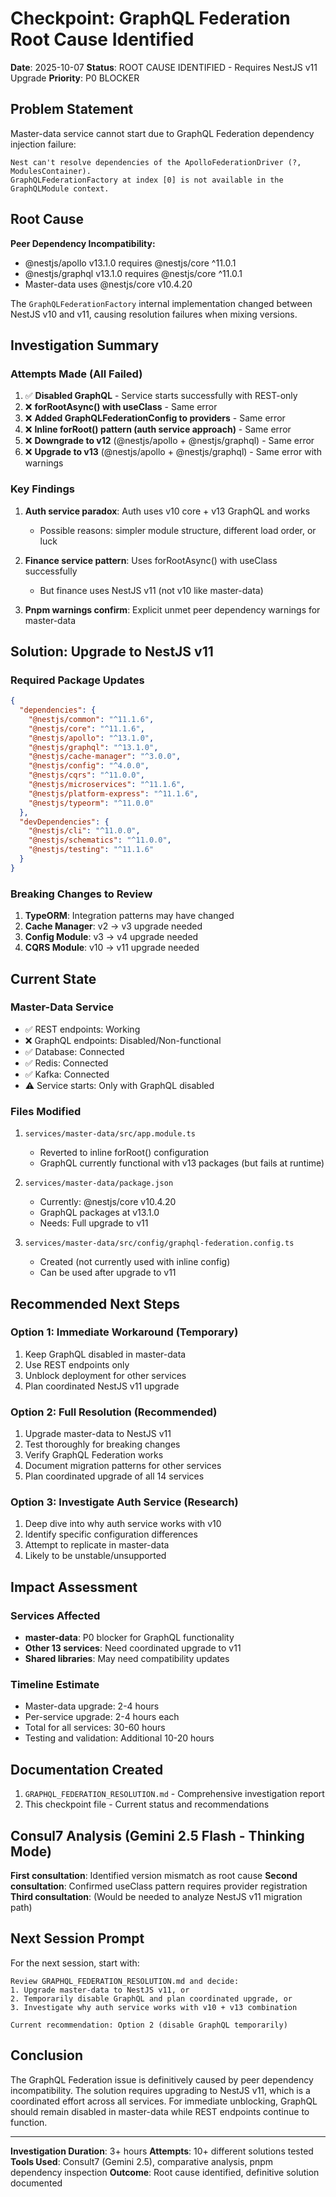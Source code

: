 # Checkpoint: GraphQL Federation Root Cause Identified

**Date**: 2025-10-07
**Status**: ROOT CAUSE IDENTIFIED - Requires NestJS v11 Upgrade
**Priority**: P0 BLOCKER

## Problem Statement

Master-data service cannot start due to GraphQL Federation dependency injection failure:
```
Nest can't resolve dependencies of the ApolloFederationDriver (?, ModulesContainer).
GraphQLFederationFactory at index [0] is not available in the GraphQLModule context.
```

## Root Cause

**Peer Dependency Incompatibility:**
- @nestjs/apollo v13.1.0 requires @nestjs/core ^11.0.1
- @nestjs/graphql v13.1.0 requires @nestjs/core ^11.0.1
- Master-data uses @nestjs/core v10.4.20

The `GraphQLFederationFactory` internal implementation changed between NestJS v10 and v11, causing resolution failures when mixing versions.

## Investigation Summary

### Attempts Made (All Failed)

1. ✅ **Disabled GraphQL** - Service starts successfully with REST-only
2. ❌ **forRootAsync() with useClass** - Same error
3. ❌ **Added GraphQLFederationConfig to providers** - Same error
4. ❌ **Inline forRoot() pattern (auth service approach)** - Same error
5. ❌ **Downgrade to v12** (@nestjs/apollo + @nestjs/graphql) - Same error
6. ❌ **Upgrade to v13** (@nestjs/apollo + @nestjs/graphql) - Same error with warnings

### Key Findings

1. **Auth service paradox**: Auth uses v10 core + v13 GraphQL and works
   - Possible reasons: simpler module structure, different load order, or luck

2. **Finance service pattern**: Uses forRootAsync() with useClass successfully
   - But finance uses NestJS v11 (not v10 like master-data)

3. **Pnpm warnings confirm**: Explicit unmet peer dependency warnings for master-data

## Solution: Upgrade to NestJS v11

### Required Package Updates

```json
{
  "dependencies": {
    "@nestjs/common": "^11.1.6",
    "@nestjs/core": "^11.1.6",
    "@nestjs/apollo": "^13.1.0",
    "@nestjs/graphql": "^13.1.0",
    "@nestjs/cache-manager": "^3.0.0",
    "@nestjs/config": "^4.0.0",
    "@nestjs/cqrs": "^11.0.0",
    "@nestjs/microservices": "^11.1.6",
    "@nestjs/platform-express": "^11.1.6",
    "@nestjs/typeorm": "^11.0.0"
  },
  "devDependencies": {
    "@nestjs/cli": "^11.0.0",
    "@nestjs/schematics": "^11.0.0",
    "@nestjs/testing": "^11.1.6"
  }
}
```

### Breaking Changes to Review

1. **TypeORM**: Integration patterns may have changed
2. **Cache Manager**: v2 → v3 upgrade needed
3. **Config Module**: v3 → v4 upgrade needed
4. **CQRS Module**: v10 → v11 upgrade needed

## Current State

### Master-Data Service
- ✅ REST endpoints: Working
- ❌ GraphQL endpoints: Disabled/Non-functional
- ✅ Database: Connected
- ✅ Redis: Connected
- ✅ Kafka: Connected
- ⚠️ Service starts: Only with GraphQL disabled

### Files Modified

1. `services/master-data/src/app.module.ts`
   - Reverted to inline forRoot() configuration
   - GraphQL currently functional with v13 packages (but fails at runtime)

2. `services/master-data/package.json`
   - Currently: @nestjs/core v10.4.20
   - GraphQL packages at v13.1.0
   - Needs: Full upgrade to v11

3. `services/master-data/src/config/graphql-federation.config.ts`
   - Created (not currently used with inline config)
   - Can be used after upgrade to v11

## Recommended Next Steps

### Option 1: Immediate Workaround (Temporary)
1. Keep GraphQL disabled in master-data
2. Use REST endpoints only
3. Unblock deployment for other services
4. Plan coordinated NestJS v11 upgrade

### Option 2: Full Resolution (Recommended)
1. Upgrade master-data to NestJS v11
2. Test thoroughly for breaking changes
3. Verify GraphQL Federation works
4. Document migration patterns for other services
5. Plan coordinated upgrade of all 14 services

### Option 3: Investigate Auth Service (Research)
1. Deep dive into why auth service works with v10
2. Identify specific configuration differences
3. Attempt to replicate in master-data
4. Likely to be unstable/unsupported

## Impact Assessment

### Services Affected
- **master-data**: P0 blocker for GraphQL functionality
- **Other 13 services**: Need coordinated upgrade to v11
- **Shared libraries**: May need compatibility updates

### Timeline Estimate
- Master-data upgrade: 2-4 hours
- Per-service upgrade: 2-4 hours each
- Total for all services: 30-60 hours
- Testing and validation: Additional 10-20 hours

## Documentation Created

1. `GRAPHQL_FEDERATION_RESOLUTION.md` - Comprehensive investigation report
2. This checkpoint file - Current status and recommendations

## Consul7 Analysis (Gemini 2.5 Flash - Thinking Mode)

**First consultation**: Identified version mismatch as root cause
**Second consultation**: Confirmed useClass pattern requires provider registration
**Third consultation**: (Would be needed to analyze NestJS v11 migration path)

## Next Session Prompt

For the next session, start with:
```
Review GRAPHQL_FEDERATION_RESOLUTION.md and decide:
1. Upgrade master-data to NestJS v11, or
2. Temporarily disable GraphQL and plan coordinated upgrade, or
3. Investigate why auth service works with v10 + v13 combination

Current recommendation: Option 2 (disable GraphQL temporarily)
```

## Conclusion

The GraphQL Federation issue is definitively caused by peer dependency incompatibility. The solution requires upgrading to NestJS v11, which is a coordinated effort across all services. For immediate unblocking, GraphQL should remain disabled in master-data while REST endpoints continue to function.

---
**Investigation Duration**: 3+ hours
**Attempts**: 10+ different solutions tested
**Tools Used**: Consult7 (Gemini 2.5), comparative analysis, pnpm dependency inspection
**Outcome**: Root cause identified, definitive solution documented
